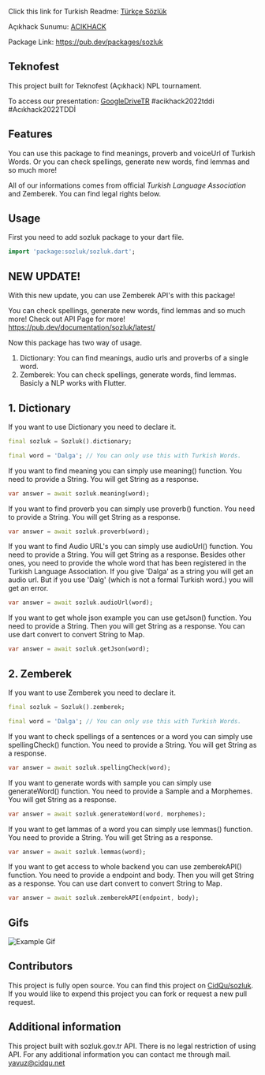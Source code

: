 Click this link for Turkish Readme: [Türkçe Sözlük](https://github.com/CidQu/sozluk/blob/main/READMETR.md)

Açıkhack Sunumu: [ACIKHACK](https://github.com/CidQu/sozluk/blob/main/ACIKHACK.md)

Package Link: https://pub.dev/packages/sozluk

## Teknofest
This project built for Teknofest (Açıkhack) NPL tournament.

To access our presentation: [GoogleDriveTR](https://bit.ly/3z4ndI4)
#acikhack2022tddi #Acıkhack2022TDDİ

## Features

You can use this package to find meanings, proverb and voiceUrl of Turkish Words. Or you can check spellings, generate new words, find lemmas and so much more!

All of our informations comes from official *Turkish Language Association* and Zemberek. You can find legal rights below.
## Usage

First you need to add sozluk package to your dart file.
```dart
import 'package:sozluk/sozluk.dart';
```
## NEW UPDATE!
With this new update, you can use Zemberek API's with this package!

You can check spellings, generate new words, find lemmas and so much more! Check out API Page for more!
https://pub.dev/documentation/sozluk/latest/

Now this package has two way of usage.
1. Dictionary: You can find meanings, audio urls and proverbs of a single word.
2. Zemberek: You can check spellings, generate words, find lemmas. Basicly a NLP works with Flutter.

## 1. Dictionary
If you want to use Dictionary you need to declare it.
```dart
final sozluk = Sozluk().dictionary;

final word = 'Dalga'; // You can only use this with Turkish Words.
```

If you want to find meaning you can simply use meaning() function. You need to provide a String. You will get String as a response.
```dart
var answer = await sozluk.meaning(word);
```

If you want to find proverb you can simply use proverb() function. You need to provide a String. You will get String as a response.
```dart
var answer = await sozluk.proverb(word);
```

If you want to find Audio URL's you can simply use audioUrl() function. You need to provide a String. You will get String as a response. Besides other ones, you need to provide the whole word that has been registered in the Turkish Language Association. If you give 'Dalga' as a string you will get an audio url. But if you use 'Dalg' (which is not a formal Turkish word.) you will get an error. 
```dart
var answer = await sozluk.audioUrl(word);
```

If you want to get whole json example you can use getJson() function. You need to provide a String. Then you will get String as a response. You can use dart convert to convert String to Map.
```dart
var answer = await sozluk.getJson(word);
```

## 2. Zemberek

If you want to use Zemberek you need to declare it.
```dart
final sozluk = Sozluk().zemberek;

final word = 'Dalga'; // You can only use this with Turkish Words.
```

If you want to check spellings of a sentences or a word you can simply use spellingCheck() function. You need to provide a String. You will get String as a response.
```dart
var answer = await sozluk.spellingCheck(word);
```

If you want to generate words with sample you can simply use generateWord() function. You need to provide a Sample and a Morphemes. You will get String as a response.
```dart
var answer = await sozluk.generateWord(word, morphemes);
```

If you want to get lammas of a word you can simply use lemmas() function. You need to provide a String. You will get String as a response.
```dart
var answer = await sozluk.lemmas(word);
```

If you want to get access to whole backend you can use zemberekAPI() function. You need to provide a endpoint and body. Then you will get String as a response. You can use dart convert to convert String to Map.
```dart
var answer = await sozluk.zemberekAPI(endpoint, body);
```
## Gifs
![Example Gif](example.gif)


## Contributors
This project is fully open source. You can find this project on [CidQu/sozluk](https://github.com/CidQu/sozluk). If you would like to expend this project you can fork or request a new pull request.

## Additional information

This project built with sozluk.gov.tr API. There is no legal restriction of using API. 
For any additional information you can contact me through mail. yavuz@cidqu.net
